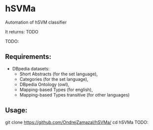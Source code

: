 hSVMa
=====
Automation of hSVM classifier

It returns:
TODO

TODO:

## Requirements:

+ DBpedia datasets: 
  + Short Abstracts (for the set language), 
  + Categories (for the set language), 
  + DBpedia Ontology (owl), 
  + Mapping-based Types (for english), 
  + Mapping-based Types transitive (for other languages)

## Usage:
git clone https://github.com/OndrejZamazal/hSVMa/
cd hSVMa
TODO:


